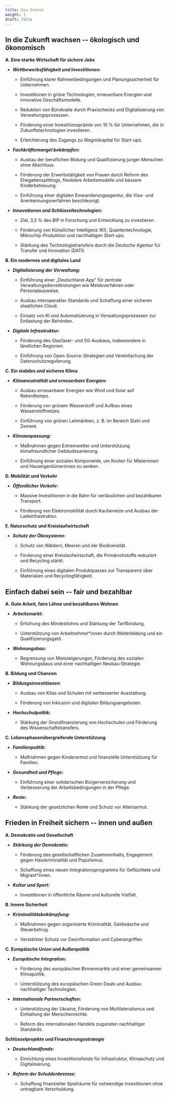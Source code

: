 ```yaml
---
title: Die Grünen
weight: 1
draft: false
---
```

## In die Zukunft wachsen -- ökologisch und ökonomisch

**A. Eine starke Wirtschaft für sichere Jobs**

-   ***Wettbewerbsfähigkeit und Investitionen:***

    -   Einführung klarer Rahmenbedingungen und Planungssicherheit für
        Unternehmen.

    -   Investitionen in grüne Technologien, erneuerbare Energien und
        innovative Geschäftsmodelle.

    -   Reduktion von Bürokratie durch Praxischecks und Digitalisierung
        von Verwaltungsprozessen.

    -   Förderung einer Investitionsprämie von 10 % für Unternehmen, die
        in Zukunftstechnologien investieren.

    -   Erleichterung des Zugangs zu Wagniskapital für Start-ups.

-   ***Fachkräftemangel bekämpfen:***

    -   Ausbau der beruflichen Bildung und Qualifizierung junger
        Menschen ohne Abschluss.

    -   Förderung der Erwerbstätigkeit von Frauen durch Reform des
        Ehegattensplittings, flexiblere Arbeitsmodelle und bessere
        Kinderbetreuung.

    -   Einführung einer digitalen Einwanderungsagentur, die Visa- und
        Anerkennungsverfahren beschleunigt.

-   ***Innovationen und Schlüsseltechnologien:***

    -   Ziel, 3,5 % des BIP in Forschung und Entwicklung zu investieren.

    -   Förderung von Künstlicher Intelligenz (KI), Quantentechnologie,
        Mikrochip-Produktion und nachhaltigen Start-ups.

    -   Stärkung des Technologietransfers durch die Deutsche Agentur für
        Transfer und Innovation (DATI).

**B. Ein modernes und digitales Land**

-   ***Digitalisierung der Verwaltung:***

    -   Einführung einer „Deutschland-App" für zentrale
        Verwaltungsdienstleistungen wie Meldeverfahren oder
        Personalausweise.

    -   Ausbau interoperabler Standards und Schaffung einer sicheren
        staatlichen Cloud.

    -   Einsatz von KI und Automatisierung in Verwaltungsprozessen zur
        Entlastung der Behörden.

-   ***Digitale Infrastruktur:***

    -   Förderung des Glasfaser- und 5G-Ausbaus, insbesondere in
        ländlichen Regionen.

    -   Einführung von Open-Source-Strategien und Vereinfachung der
        Datenschutzregulierung.

**C. Ein stabiles und sicheres Klima**

-   ***Klimaneutralität und erneuerbare Energien:***

    -   Ausbau erneuerbarer Energien wie Wind und Solar auf Rekordtempo.

    -   Förderung von grünem Wasserstoff und Aufbau eines
        Wasserstoffnetzes.

    -   Einführung von grünen Leitmärkten, z. B. im Bereich Stahl und
        Zement.

-   ***Klimaanpassung:***

    -   Maßnahmen gegen Extremwetter und Unterstützung klimafreundlicher
        Gebäudesanierung.

    -   Einführung einer sozialen Komponente, um Kosten für Mieter*innen*
        und Hauseigentümer*innen* zu senken.

**D. Mobilität und Verkehr**

-   ***Öffentlicher Verkehr:***

    -   Massive Investitionen in die Bahn für verlässlichen und
        bezahlbaren Transport.

    -   Förderung von Elektromobilität durch Kaufanreize und Ausbau der
        Ladeinfrastruktur.

**E. Naturschutz und Kreislaufwirtschaft**

-   ***Schutz der Ökosysteme:***

    -   Schutz von Wäldern, Meeren und der Biodiversität.

    -   Förderung einer Kreislaufwirtschaft, die Primärrohstoffe
        reduziert und Recycling stärkt.

    -   Einführung eines digitalen Produktpasses zur Transparenz über
        Materialien und Recyclingfähigkeit.

## Einfach dabei sein -- fair und bezahlbar

**A. Gute Arbeit, faire Löhne und bezahlbares Wohnen**

-   ***Arbeitsmarkt:***

    -   Erhöhung des Mindestlohns und Stärkung der Tarifbindung.

    -   Unterstützung von Arbeitnehmer\*innen durch Weiterbildung und
        ein Qualifizierungsgeld.

-   ***Wohnungsbau:***

    -   Begrenzung von Mietsteigerungen, Förderung des sozialen
        Wohnungsbaus und einer nachhaltigen Neubau-Strategie.

**B. Bildung und Chancen**

-   ***Bildungsinvestitionen:***

    -   Ausbau von Kitas und Schulen mit verbesserter Ausstattung.

    -   Förderung von Inklusion und digitalen Bildungsangeboten.

-   ***Hochschulpolitik:***

    -   Stärkung der Grundfinanzierung von Hochschulen und Förderung des
        Wissenschaftstransfers.

**C. Lebensphasenübergreifende Unterstützung**

-   ***Familienpolitik:***

    -   Maßnahmen gegen Kinderarmut und finanzielle Unterstützung für
        Familien.

-   ***Gesundheit und Pflege:***

    -   Einführung einer solidarischen Bürgerversicherung und
        Verbesserung der Arbeitsbedingungen in der Pflege.

-   ***Rente:***

    -   Stärkung der gesetzlichen Rente und Schutz vor Altersarmut.

## Frieden in Freiheit sichern -- innen und außen

**A. Demokratie und Gesellschaft**

-   ***Stärkung der Demokratie:***

    -   Förderung des gesellschaftlichen Zusammenhalts, Engagement gegen
        Hasskriminalität und Populismus.

    -   Schaffung eines neuen Integrationsprogramms für Geflüchtete und
        Migrant\*innen.

-   ***Kultur und Sport:***

    -   Investitionen in öffentliche Räume und kulturelle Vielfalt.

**B. Innere Sicherheit**

-   ***Kriminalitätsbekämpfung:***

    -   Maßnahmen gegen organisierte Kriminalität, Geldwäsche und
        Steuerbetrug.

    -   Verstärkter Schutz vor Desinformation und Cyberangriffen.

**C. Europäische Union und Außenpolitik**

-   ***Europäische Integration:***

    -   Förderung des europäischen Binnenmarkts und einer gemeinsamen
        Klimapolitik.

    -   Unterstützung des europäischen Green Deals und Ausbau
        nachhaltiger Technologien.

-   ***Internationale Partnerschaften:***

    -   Unterstützung der Ukraine, Förderung von Multilateralismus und
        Einhaltung der Menschenrechte.

    -   Reform des internationalen Handels zugunsten nachhaltiger
        Standards.

**Schlüsselprojekte und Finanzierungsstrategie**

-   ***Deutschlandfonds:***

    -   Einrichtung eines Investitionsfonds für Infrastruktur,
        Klimaschutz und Digitalisierung.

-   ***Reform der Schuldenbremse:***

    -   Schaffung finanzieller Spielräume für notwendige Investitionen
        ohne untragbare Verschuldung.
